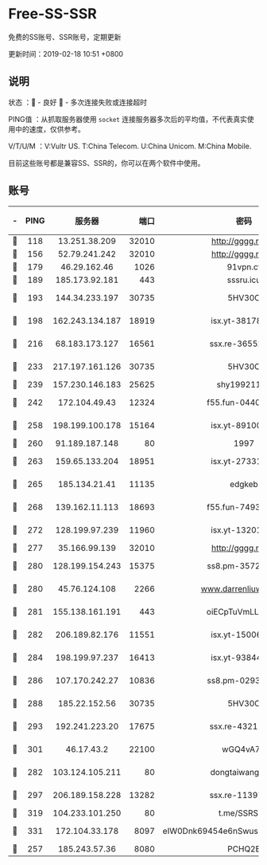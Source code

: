 # Free-SS-SSR

免费的SS账号、SSR账号，定期更新

更新时间：2019-02-18 10:51 +0800

## 说明

状态     ：🙂 - 良好 🙁 - 多次连接失败或连接超时

PING值   ：从抓取服务器使用 `socket` 连接服务器多次后的平均值，不代表真实使用中的速度，仅供参考。

V/T/U/M  ：V:Vultr US. T:China Telecom. U:China Unicom. M:China Mobile.

目前这些账号都是兼容SS、SSR的，你可以在两个软件中使用。

## 账号

|-|PING|服务器|端口|密码|加密方式|区域|V/T/U/M|
|:----:|:----:|:-----:|-----:|:----:|:----:|:----:|:----:|
|🙂|118|13.251.38.209|32010|http://gggg.rocks|chacha20|SG|10↑/9↑/10↑/9↑|
|🙂|156|52.79.241.242|32010|http://gggg.rocks|chacha20|KR|9↑/9↑/9↑/9↑|
|🙂|179|46.29.162.46|1026|91vpn.cf|rc4-md5|RU|8↑/8↓/10↑/10↑|
|🙂|189|185.173.92.181|443|sssru.icu|rc4-md5|RU|10↑/10↑/10↑/10↑|
|🙂|193|144.34.233.197|30735|5HV30C|aes-256-cfb|US|10↑/10↑/10↑/10↑|
|🙂|198|162.243.134.187|18919|isx.yt-38178502|aes-256-cfb|US|9↑/10↑/9↑/10↑|
|🙂|216|68.183.173.127|16561|ssx.re-36552338|aes-256-cfb|US|10↑/10↑/10↑/10↑|
|🙂|233|217.197.161.126|30735|5HV30C|aes-256-cfb|SG|10↑/10↑/10↑/10↑|
|🙂|239|157.230.146.183|25625|shy19921124|rc4-md5|US|10↑/10↑/10↑/10↑|
|🙂|242|172.104.49.43|12324|f55.fun-04402862|aes-256-cfb|SG|10↑/10↑/10↑/10↑|
|🙂|258|198.199.100.178|15164|isx.yt-89100403|aes-256-cfb|US|9↑/10↑/9↑/10↑|
|🙂|260|91.189.187.148|80|1997|chacha20|US|10↑/10↑/10↑/10↑|
|🙂|263|159.65.133.204|18951|isx.yt-27331929|aes-256-cfb|SG|9↑/10↑/9↑/10↑|
|🙂|265|185.134.21.41|11135|edgkeb|aes-256-cfb|GB|10↑/10↑/10↑/10↑|
|🙂|268|139.162.11.113|18693|f55.fun-74935090|aes-256-cfb|SG|10↑/10↑/10↑/10↑|
|🙂|272|128.199.97.239|11960|isx.yt-13201034|aes-256-cfb|SG|9↑/10↑/9↑/10↑|
|🙂|277|35.166.99.139|32010|http://gggg.rocks|chacha20|US|9↑/9↑/9↑/9↑|
|🙂|280|128.199.154.243|15375|ss8.pm-35729941|aes-256-cfb|SG|10↑/10↑/10↑/10↑|
|🙂|280|45.76.124.108|2266|www.darrenliuwei.com|aes-256-cfb|AU|9↑/10↑/9↑/10↑|
|🙂|281|155.138.161.191|443|oiECpTuVmLLxk4Ts|aes-256-cfb|US|8↑/10↑/10↑/10↑|
|🙂|282|206.189.82.176|11551|isx.yt-15006347|aes-256-cfb|SG|9↑/10↑/9↑/10↑|
|🙂|284|198.199.97.237|16413|isx.yt-93844031|aes-256-cfb|US|9↑/10↑/9↑/10↑|
|🙂|286|107.170.242.27|10836|ss8.pm-02934993|aes-256-cfb|US|10↑/10↑/10↑/10↑|
|🙂|288|185.22.152.56|30735|5HV30C|aes-256-cfb|RU|10↑/10↑/10↑/10↑|
|🙂|293|192.241.223.20|17675|ssx.re-43211385|aes-256-cfb|US|10↑/10↑/10↑/10↑|
|🙂|301|46.17.43.2|22100|wGQ4vA7D|aes-256-gcm|RU|4↑/10↑/10↑/10↑|
|🙂|282|103.124.105.211|80|dongtaiwang.com|aes-256-cfb|US|10↑/10↑/10↑/10↑|
|🙂|297|206.189.158.228|13282|ssx.re-11397366|aes-256-cfb|SG|10↑/10↑/10↑/10↑|
|🙂|319|104.233.101.250|80|t.me/SSRSUB|rc4-md5|CA|10↑/10↑/10↑/10↑|
|🙂|331|172.104.33.178|8097|eIW0Dnk69454e6nSwuspv9DmS201tQ0D|aes-256-cfb|SG|10↑/10↑/10↑/10↑|
|🙂|257|185.243.57.36|8080|PCHQ2E|rc4-md5|US|9↑/10↑/9↑/9↑|
